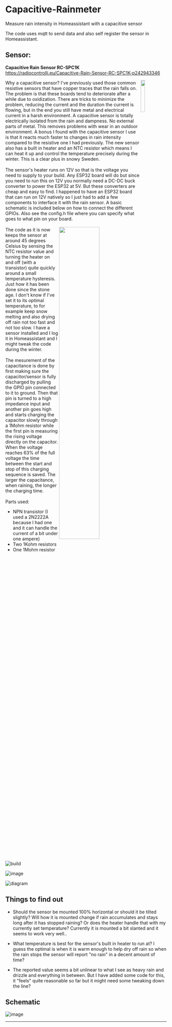 # Capacitive-Rainmeter
Measure rain intensity in Homeassistant with a capacitive sensor 

The code uses mqtt to send data and also self register the sensor in Homeassistant. 

## Sensor:

__Capacitive Rain Sensor RC-SPC1K__  
https://radiocontrolli.eu/Capacitive-Rain-Sensor-RC-SPC1K-p242943346

<img align=right width=16% src=https://github.com/MagnusThome/Capacitive-Rainmeter/assets/32169384/3e2ffd15-967a-4578-a91d-5cff18d661b9>
Why a capacitive sensor? I've previously used those common resistive sensors that have copper traces that the rain falls on. The problem is that these boards tend to deteriorate after a while due to oxidization. There are tricks to minimize the problem, reducing the current and the duration the current is flowing, but in the end you still have metal and electrical current in a harsh environment. A capacitive sensor is totally electrically isolated from the rain and dampness. No external parts of metal. This removes problems with wear in an outdoor environment. A bonus I found with the capacitive sensor I use is that it reacts much faster to changes in rain intensity compared to the resistive one I had previously. The new sensor also has a built in heater and an NTC resistor which means I can heat it up and control the temperature precisely during the winter. This is a clear plus in snowy Sweden.  
<br><br>   
The sensor's heater runs on 12V so that is the voltage you need to supply to your build. Any ESP32 board will do but since you need to run this on 12V you normally need a DC-DC buck converter to power the ESP32 at 5V. But these converters are cheap and easy to find. I happened to have an ESP32 board that can run on 12V natively so I just had to add a few components to interface it with the rain sensor. A basic schematic is included below on how to connect the different GPIOs. Also see the config.h file where you can specify what goes to what pin on your board.   
<br><br>   
<img align=right width=50% src=https://github.com/MagnusThome/Capacitive-Rainmeter/assets/32169384/79b76135-ba25-49dc-8c92-0bc4a8b4002f>  
The code as it is now keeps the sensor at around 45 degrees Celsius by sensing the NTC resistor value and turning the heater on and off (with a transistor) quite quickly around a small temperature hysteresis. Just how it has been done since the stone age. I don't know if I've set it to its optimal temperature, to for example keep snow melting and also drying off rain not too fast and not too slow. I have a sensor installed and I log it in Homeassistant and I might tweak the code during the winter.  
<br><br>  
The mesurement of the capacitance is done by first making sure the capacitor/sensor is fully discharged by pulling the GPIO pin connected to it to ground. Then that pin is turned to a high impedance input and another pin goes high and starts charging the capacitor slowly through a 1Mohm resistor while the first pin is measuring the rising voltage directly on the capacitor. When the voltage reaches 63% of the full voltage the time between the start and stop of this charging sequence is saved. The larger the capacitance, when raining, the longer the charging time. 
<br><br>  
Parts used:  
  
- NPN transistor (I used a 2N2222A because I had one and it can handle the current of a bit under one ampere)  
- Two 1Kohm resistors  
- One 1Mohm resistor  
<br clear=all><br>

![build](https://github.com/MagnusThome/Capacitive-Rainmeter/assets/32169384/30b21fa1-9477-4a0a-895d-b27a03148101)

![image](https://github.com/MagnusThome/Capacitive-Rainmeter/assets/32169384/e9ea9603-9da6-4906-bcef-7d26ac795914)
  
![diagram](https://github.com/MagnusThome/Capacitive-Rainmeter/assets/32169384/59e8d16f-f9e6-4c7c-a9ad-352ebda1ae79)
    
  
## Things to find out

- Should the sensor be mounted 100% horizontal or should it be tilted slightly? Will how it is mounted change if rain accumulates and stays long after it has stopped raining? Or does the heater handle that with my currently set temperature? Currently it is mounted a bit slanted and it seems to work very well..

- What temperature is best for the sensor's built in heater to run at? I guess the optimal is when it is warm enough to help dry off rain so when the rain stops the sensor will report "no rain" in a decent amount of time?

- The reported value seems a bit unlinear to what I see as heavy rain and drizzle and everything in between. But I have added some code for this, it "feels" quite reasonable so far but it might need some tweaking down the line?
   
## Schematic
  
![image](https://github.com/MagnusThome/Capacitive-Rainmeter/assets/32169384/85a5f1c8-7c96-44b4-8671-84539ff1c8dd)  
  
  
<hr>
